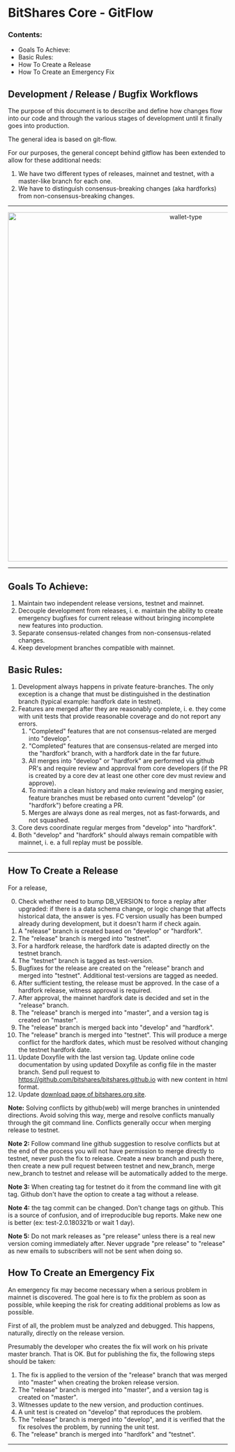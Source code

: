 # BitShares Core - GitFlow

### Contents:

- Goals To Achieve:
- Basic Rules:
- How To Create a Release
- How To Create an Emergency Fix


## Development / Release / Bugfix Workflows

The purpose of this document is to describe and define how changes flow into our code and through the various stages of development until it finally goes into production.

The general idea is based on git-flow.

For our purposes, the general concept behind gitflow has been extended to allow for these additional needs:

1. We have two different types of releases, mainnet and testnet, with a master-like branch for each one.
2. We have to distinguish consensus-breaking changes (aka hardforks) from non-consensus-breaking changes.


***

<p align="center">
  <img src="https://github.com/cedar-book/btsdoc-portal/blob/master/developers/images/BitSharesCore-GitFlow-Base20180515.png" width="800" title="wallet-type">
</p>

***

## Goals To Achieve:

1. Maintain two independent release versions, testnet and mainnet.
2. Decouple development from releases, i. e. maintain the ability to create emergency bugfixes for current release without bringing incomplete new features into production.
3. Separate consensus-related changes from non-consensus-related changes.
4. Keep development branches compatible with mainnet.

## Basic Rules:

1. Development always happens in private feature-branches. The only exception is a change that must be distinguished in the destination branch (typical example: hardfork date in testnet).
2. Features are merged after they are reasonably complete, i. e. they come with unit tests that provide reasonable coverage and do not report any errors.
    1. "Completed" features that are not consensus-related are merged into "develop".
    2. "Completed" features that are consensus-related are merged into the "hardfork" branch, with a hardfork date in the far future.
    3. All merges into "develop" or "hardfork" are performed via github PR's and require review and approval from core developers (if the PR is created by a core dev at least one other core dev must review and approve).
    4. To maintain a clean history and make reviewing and merging easier, feature branches must be rebased onto current "develop" (or "hardfork") before creating a PR.
    5. Merges are always done as real merges, not as fast-forwards, and not squashed.
3. Core devs coordinate regular merges from "develop" into "hardfork".
4. Both "develop" and "hardfork" should always remain compatible with mainnet, i. e. a full replay must be possible.

***

## How To Create a Release

For a release,

0. Check whether need to bump DB_VERSION to force a replay after upgraded: if there is a data schema change, or logic change that affects historical data, the answer is yes. FC version usually has been bumped already during development, but it doesn't harm if check again.
1. A "release" branch is created based on "develop" or "hardfork".
2. The "release" branch is merged into "testnet".
3. For a hardfork release, the hardfork date is adapted directly on the testnet branch.
4. The "testnet" branch is tagged as test-version.
5. Bugfixes for the release are created on the "release" branch and merged into "testnet". Additional test-versions are tagged as needed.
6. After sufficient testing, the release must be approved. In the case of a hardfork release, witness approval is required.
7. After approval, the mainnet hardfork date is decided and set in the "release" branch.
8. The "release" branch is merged into "master", and a version tag is created on "master".
9. The "release" branch is merged back into "develop" and "hardfork".
10. The "release" branch is merged into "testnet". This will produce a merge conflict for the hardfork dates, which must be resolved without changing the testnet hardfork date.
11. Update Doxyfile with the last version tag. Update online code documentation by using updated Doxyfile as config file in the master branch. Send pull request to https://github.com/bitshares/bitshares.github.io with new content in html format.
12. Update [download page of bitshares.org site](https://github.com/bitshares/bitshares.github.io/blob/master/_includes/download.html).

**Note:** Solving conflicts by github(web) will merge branches in unintended directions. Avoid solving this way, merge and resolve conflicts manually through the git command line. Conflicts generally occur when merging release to testnet.

**Note 2:** Follow command line github suggestion to resolve conflicts but at the end of the process you will not have permission to merge directly to testnet, never push the fix to release. Create a new branch and push there, then create a new pull request between testnet and new_branch, merge new_branch to testnet and release will be automatically added to the merge.

**Note 3:** When creating tag for testnet do it from the command line with git tag. Github don't have the option to create a tag without a release.

**Note 4:** the tag commit can be changed. Don't change tags on github. This is a source of confusion, and of irreproducible bug reports. Make new one is better (ex: test-2.0.180321b or wait 1 day).

**Note 5:** Do not mark releases as "pre release" unless there is a real new version coming immediately after. Never upgrade "pre release" to "release" as new emails to subscribers will not be sent when doing so.


## How To Create an Emergency Fix

An emergency fix may become necessary when a serious problem in mainnet is discovered. The goal here is to fix the problem as soon as possible, while keeping the risk for creating additional problems as low as possible.

First of all, the problem must be analyzed and debugged. This happens, naturally, directly on the release version.

Presumably the developer who creates the fix will work on his private master branch. That is OK. But for publishing the fix, the following steps should be taken:

1. The fix is applied to the version of the "release" branch that was merged into "master" when creating the broken release version.
2. The "release" branch is merged into "master", and a version tag is created on "master".
3. Witnesses update to the new version, and production continues.
4. A unit test is created on "develop" that reproduces the problem.
5. The "release" branch is merged into "develop", and it is verified that the fix resolves the problem, by running the unit test.
6. The "release" branch is merged into "hardfork" and "testnet".


***


